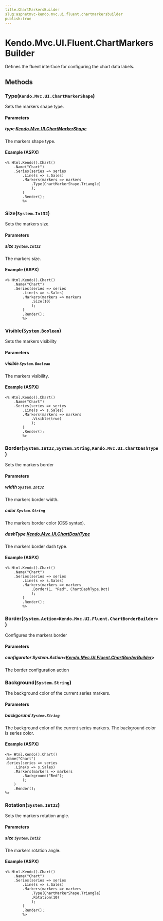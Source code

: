 ```yaml
---
title:ChartMarkersBuilder
slug:aspnetmvc-kendo.mvc.ui.fluent.chartmarkersbuilder
publish:true
---
```


# Kendo.Mvc.UI.Fluent.ChartMarkersBuilder
Defines the fluent interface for configuring the chart data labels.



## Methods

### Type(`Kendo.Mvc.UI.ChartMarkerShape`)
Sets the markers shape type.


#### Parameters

##### type [Kendo.Mvc.UI.ChartMarkerShape](/kendo-ui/api/wrappers/aspnet-mvc/Kendo.Mvc.UI/ChartMarkerShape)
The markers shape type.




#### Example (ASPX)
    <% Html.Kendo().Chart()
        .Name("Chart")
        .Series(series => series
            .Line(s => s.Sales)
            .Markers(markers => markers
                .Type(ChartMarkerShape.Triangle)
                );
            )
            .Render();
            %>


### Size(`System.Int32`)
Sets the markers size.


#### Parameters

##### size `System.Int32`
The markers size.




#### Example (ASPX)
    <% Html.Kendo().Chart()
        .Name("Chart")
        .Series(series => series
            .Line(s => s.Sales)
            .Markers(markers => markers
                .Size(10)
                );
            )
            .Render();
            %>


### Visible(`System.Boolean`)
Sets the markers visibility


#### Parameters

##### visible `System.Boolean`
The markers visibility.




#### Example (ASPX)
    <% Html.Kendo().Chart()
        .Name("Chart")
        .Series(series => series
            .Line(s => s.Sales)
            .Markers(markers => markers
                .Visible(true)
                );
            )
            .Render();
            %>


### Border(`System.Int32,System.String,Kendo.Mvc.UI.ChartDashType`)
Sets the markers border


#### Parameters

##### width `System.Int32`
The markers border width.

##### color `System.String`
The markers border color (CSS syntax).

##### dashType [Kendo.Mvc.UI.ChartDashType](/kendo-ui/api/wrappers/aspnet-mvc/Kendo.Mvc.UI/ChartDashType)
The markers border dash type.




#### Example (ASPX)
    <% Html.Kendo().Chart()
        .Name("Chart")
        .Series(series => series
            .Line(s => s.Sales)
            .Markers(markers => markers
                .Border(1, "Red", ChartDashType.Dot)
                );
            )
            .Render();
            %>


### Border(`System.Action<Kendo.Mvc.UI.Fluent.ChartBorderBuilder>`)
Configures the markers border


#### Parameters

##### configurator System.Action<[Kendo.Mvc.UI.Fluent.ChartBorderBuilder](/kendo-ui/api/wrappers/aspnet-mvc/Kendo.Mvc.UI.Fluent/ChartBorderBuilder)>
The border configuration action





### Background(`System.String`)
The background color of the current series markers.


#### Parameters

##### backgorund `System.String`
The background color of the current series markers. The background color is series color.




#### Example (ASPX)
    <%= Html.Kendo().Chart()
    .Name("Chart")
    .Series(series => series
        .Line(s => s.Sales)
        .Markers(markers => markers
            .Background("Red");
            );
        )
        .Render();
    %>


### Rotation(`System.Int32`)
Sets the markers rotation angle.


#### Parameters

##### size `System.Int32`
The markers rotation angle.




#### Example (ASPX)
    <% Html.Kendo().Chart()
        .Name("Chart")
        .Series(series => series
            .Line(s => s.Sales)
            .Markers(markers => markers
                .Type(ChartMarkerShape.Triangle)
                .Rotation(10)
                );
            )
            .Render();
            %>



